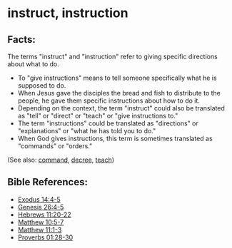 # instruct, instruction #

## Facts: ##

The terms "instruct" and "instruction" refer to giving specific directions about what to do.

* To "give instructions" means to tell someone specifically what he is supposed to do.
* When Jesus gave the disciples the bread and fish to distribute to the people, he gave them specific instructions about how to do it.
* Depending on the context, the term "instruct" could also be translated as "tell" or "direct" or "teach" or "give instructions to."
* The term "instructions" could be translated as "directions" or "explanations" or "what he has told you to do."
* When God gives instructions, this term is sometimes translated as "commands" or "orders."

(See also: [command](../other/command.md), [decree](../other/decree.md), [teach](../other/teach.md))

## Bible References: ##

* [Exodus 14:4-5](https://door43.org/en/bible/notes/exo/14/04)
* [Genesis 26:4-5](https://door43.org/en/bible/notes/gen/26/04)
* [Hebrews 11:20-22](https://door43.org/en/bible/notes/heb/11/20)
* [Matthew 10:5-7](https://door43.org/en/bible/notes/mat/10/05)
* [Matthew 11:1-3](https://door43.org/en/bible/notes/mat/11/01)
* [Proverbs 01:28-30](https://door43.org/en/bible/notes/pro/01/28)

